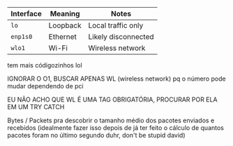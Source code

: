 | Interface | Meaning  | Notes                          |
| --------- | -------- | ------------------------------ |
| `lo`      | Loopback | Local traffic only             |
| `enp1s0`  | Ethernet | Likely disconnected            |
| `wlo1`    | Wi-Fi    | Wireless network               |
tem mais códigozinhos lol

IGNORAR O O1, BUSCAR APENAS WL (wireless network) pq o número pode mudar dependendo de pci

EU NÃO ACHO QUE WL É UMA TAG OBRIGATÓRIA, PROCURAR POR ELA EM UM TRY CATCH

Bytes / Packets pra descobrir o tamanho médio dos pacotes enviados e recebidos (idealmente fazer isso depois de já ter feito o cálculo de quantos pacotes foram no último segundo duhr, don't be stupid david)

